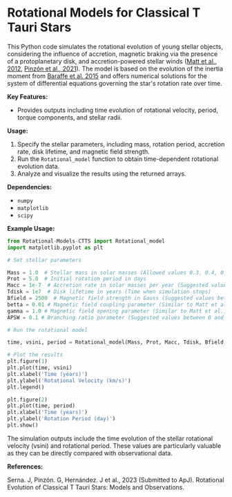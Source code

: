 # Rotational Models for Classical T Tauri Stars

This Python code simulates the rotational evolution of young stellar  objects, considering the influence of accretion, magnetic braking via the presence of a protoplanetary disk, and accretion-powered stellar winds ([Matt et al., 2012](https://iopscience.iop.org/article/10.1088/0004-637X/745/1/101), [Pinzón et al., 2021](https://iopscience.iop.org/article/10.3847/1538-3881/ac04ae)). The model is based on the evolution of the inertia moment from [Baraffe et al. 2015](https://doi.org/10.1051/0004-6361/201425481) and offers numerical solutions for the system of differential equations governing the star's rotation rate over time.

**Key Features:**

- Provides outputs including time evolution of rotational velocity, period, torque components, and stellar radii.

**Usage:**

1. Specify the stellar parameters, including mass, rotation period, accretion rate, disk lifetime, and magnetic field strength.
2. Run the `Rotational_model` function to obtain time-dependent rotational evolution data.
3. Analyze and visualize the results using the returned arrays.

**Dependencies:**

- `numpy`
- `matplotlib`
- `scipy`

**Example Usage:**

~~~python
from Rotational-Models-CTTS import Rotational_model
import matplotlib.pyplot as plt

# Set stellar parameters

Mass = 1.0  # Stellar mass in solar masses (Allowed values 0.3, 0.4, 0.5, and so on until, 1.2)
Prot = 5.0  # Initial rotation period in days
Macc = 1e-7  # Accretion rate in solar masses per year (Suggested values between 1e-10 and 1e-6)
Tdisk = 1e7  # Disk lifetime in years (Time when simulation stops)
Bfield = 2500  # Magnetic field strength in Gauss (Suggested values between 100 and 3500 G)
betta = 0.01 # Magnetic field coupling parameter (Similar to Matt et al., 2012)
gamma = 1.0 # Magnetic field opening parameter (Similar to Matt et al., 2012)
APSW = 0.1 # Branching ratio parameter (Suggested values between 0 and 0.6)

# Run the rotational model

time, vsini, period = Rotational_model(Mass, Prot, Macc, Tdisk, Bfield, betta, gamma, APSW)

# Plot the results
plt.figure(1)
plt.plot(time, vsini)
plt.xlabel('Time (years)')
plt.ylabel('Rotational Velocity (km/s)')
plt.legend()

plt.figure(2)
plt.plot(time, period)
plt.xlabel('Time (years)')
plt.ylabel('Rotation Period (day)')
plt.show()
~~~

The simulation outputs include the time evolution of the stellar rotational velocity (vsini) and rotational period. These values are particularly valuable as they can be directly compared with observational data.

**References:**

Serna. J, Pinzón. G, Hernández. J et al., 2023 (Submitted to ApJ). Rotational Evolution of Classical T Tauri Stars: Models and Observations.

